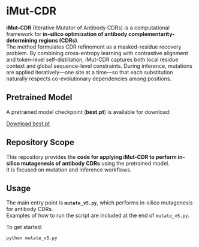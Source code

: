 # iMut-CDR

**iMut-CDR** (Iterative Mutator of Antibody CDRs) is a computational framework for **in-silico optimization of antibody complementarity-determining regions (CDRs)**.  
The method formulates CDR refinement as a masked-residue recovery problem. By combining cross-entropy learning with contrastive alignment and token-level self-distillation, iMut-CDR captures both local residue context and global sequence-level constraints. During inference, mutations are applied iteratively—one site at a time—so that each substitution naturally respects co-evolutionary dependencies among positions.

## Pretrained Model

A pretrained model checkpoint (**best.pt**) is available for download:

[Download best.pt](https://drive.google.com/file/d/1mLfoSNwKDw0c9Fmc1ajxK7nrHLgFSKp-/view?usp=sharing)

## Repository Scope

This repository provides the **code for applying iMut-CDR to perform in-silico mutagenesis of antibody CDRs** using the pretrained model.  
It is focused on mutation and inference workflows.

## Usage

The main entry point is **`mutate_v5.py`**, which performs in-silico mutagenesis for antibody CDRs.  
Examples of how to run the script are included at the end of `mutate_v5.py`.  

To get started:
```bash
python mutate_v5.py
